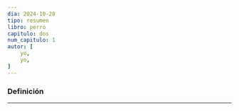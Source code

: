 ```yaml
---
dia: 2024-10-28
tipo: resumen
libro: perro
capitulo: dos
num_capitulo: 1
autor: [
	yo,
	yo,
]
---
```

### Definición



---




